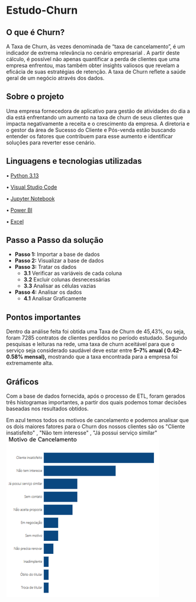 # Estudo-Churn

## O que é Churn?

A Taxa de Churn, às vezes denominada de “taxa de cancelamento”, é um indicador de extrema relevância no cenário empresarial . A partir deste cálculo, é possível não apenas quantificar a perda de clientes que uma empresa enfrentou, mas também obter insights valiosos que revelam a eficácia de suas estratégias de retenção.
A taxa de Churn reflete a saúde geral de um negócio através dos dados.

## Sobre o projeto
Uma empresa fornecedora de aplicativo para gestão de atividades do dia a dia está enfrentando um aumento na taxa de churn de seus clientes que impacta negativamente a receita e o crescimento da empresa. A diretoria e o gestor da área de Sucesso do Cliente e Pós-venda estão buscando entender os fatores que contribuem para esse aumento e identificar soluções para reverter esse cenário.

## Linguagens e tecnologias utilizadas
 • [Python 3.13](https://www.python.org/)

 • [Visual Studio Code](https://code.visualstudio.com/download)

 • [Jupyter Notebook](https://jupyter.org/)

 • [Power BI](https://www.microsoft.com/pt-br/power-platform/products/power-bi)

 • [Excel](https://www.microsoft.com/pt-br/microsoft-365/excel)

## Passo a Passo da solução

- **Passo 1:** Importar a base de dados  
- **Passo 2:** Visualizar a base de dados  
- **Passo 3:** Tratar os dados  
   - **3.1** Verificar as variáveis de cada coluna  
   - **3.2** Excluir colunas desnecessárias  
   - **3.3** Analisar as células vazias  
- **Passo 4:** Analisar os dados  
   - **4.1** Analisar Graficamente

 ## Pontos importantes
 Dentro da análise feita foi obtida uma Taxa de Churn de 45,43%, ou seja, foram 7285 contratos de clientes perdidos no período estudado. Segundo pesquisas e leituras na rede, uma taxa de churn aceitável para que o serviço seja considerado saudável deve estar entre **5–7% anual ( 0.42–0.58% mensal),** mostrando que a taxa encontrada para a empresa foi extremamente alta.

## Gráficos

Com a base de dados fornecida, após o processo de ETL, foram gerados três histogramas importantes, a partir dos quais podemos tomar decisões baseadas nos resultados obtidos.

Em azul temos todos os motivos de cancelamento e podemos analisar que os dois maiores fatores para o Churn dos nossos clientes são os "Cliente insatisfeito" , "Não tem interesse" , "Já possui serviço similar"
![Descrição da imagem](https://github.com/Pedro-HenriqueWO/Estudo-Churn/blob/master/Captura%20de%20tela%202024-12-17%20172027.png)


